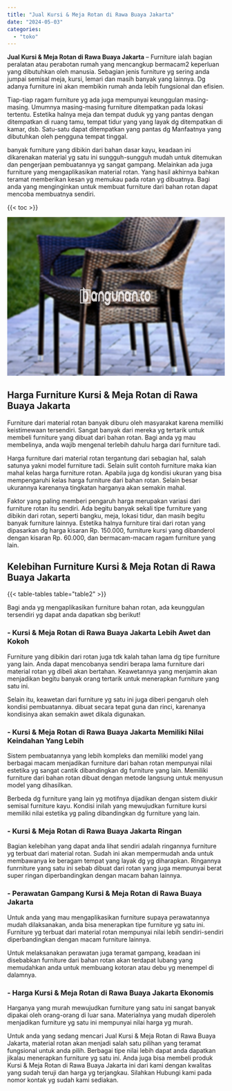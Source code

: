 ```yaml
---
title: "Jual Kursi & Meja Rotan di Rawa Buaya Jakarta"
date: "2024-05-03"
categories: 
  - "toko"
---
```


**Jual Kursi & Meja Rotan di Rawa Buaya Jakarta** – Furniture ialah bagian peralatan atau perabotan rumah yang mencangkup bermacam2 keperluan yang dibutuhkan oleh manusia. Sebagian jenis furniture yg sering anda jumpai semisal meja, kursi, lemari dan masih banyak yang lainnya. Dg adanya furniture ini akan membikin rumah anda lebih fungsional dan efisien.

Tiap-tiap ragam furniture yg ada juga mempunyai keunggulan masing-masing. Umumnya masing-masing furniture ditempatkan pada lokasi tertentu. Estetika halnya meja dan tempat duduk yg yang pantas dengan ditempatkan di ruang tamu, tempat tidur yang yang layak dg ditempatkan di kamar, dsb. Satu-satu dapat ditempatkan yang pantas dg Manfaatnya yang dibutuhkan oleh pengguna tempat tinggal.

banyak furniture yang dibikin dari bahan dasar kayu, keadaan ini dikarenakan material yg satu ini sungguh-sungguh mudah untuk ditemukan dan pengerjaan pembuatannya yg sangat gampang. Melainkan ada juga furniture yang mengaplikasikan material rotan. Yang hasil akhirnya bahkan teramat memberikan kesan yg memukau pada rotan yg dibuatnya. Bagi anda yang menginginkan untuk membuat furniture dari bahan rotan dapat mencoba membuatnya sendiri.

{{< toc >}}

![Jual Kursi & Meja Rotan di Rawa Buaya Jakarta](/images/kursi-meja-rotan-murah29.png)

## Harga Furniture Kursi & Meja Rotan di Rawa Buaya Jakarta

Furniture dari material rotan banyak diburu oleh masyarakat karena memiliki keistimewaan tersendiri. Sangat banyak dari mereka yg tertarik untuk membeli furniture yang dibuat dari bahan rotan. Bagi anda yg mau membelinya, anda wajib mengenal terlebih dahulu harga dari furniture tadi.

Harga furniture dari material rotan tergantung dari sebagian hal, salah satunya yakni model furniture tadi. Selain sulit contoh furniture maka kian mahal kelas harga furniture rotan. Apabila juga dg kondisi ukuran yang bisa mempengaruhi kelas harga furniture dari bahan rotan. Selain besar ukurannya karenanya tingkatan harganya akan semakin mahal.

Faktor yang paling memberi pengaruh harga merupakan variasi dari furniture rotan itu sendiri. Ada begitu banyak sekali tipe furniture yang dibikin dari rotan, seperti bangku, meja, lokasi tidur, dan masih begitu banyak furniture lainnya. Estetika halnya furniture tirai dari rotan yang dipasarkan dg harga kisaran Rp. 150.000, furniture kursi yang dibanderol dengan kisaran Rp. 60.000, dan bermacam-macam ragam furniture yang lain.

## Kelebihan Furniture Kursi & Meja Rotan di Rawa Buaya Jakarta

{{< table-tables table="table2" >}}

Bagi anda yg mengaplikasikan furniture bahan rotan, ada keunggulan tersendiri yg dapat anda dapatkan sbg berikut!

### \- Kursi & Meja Rotan di Rawa Buaya Jakarta Lebih Awet dan Kokoh

Furniture yang dibikin dari rotan juga tdk kalah tahan lama dg tipe furniture yang lain. Anda dapat mencobanya sendiri berapa lama furniture dari material rotan yg dibeli akan bertahan. Keawetannya yang menjamin akan menjadikan begitu banyak orang tertarik untuk menerapkan furniture yang satu ini.

Selain itu, keawetan dari furniture yg satu ini juga diberi pengaruh oleh kondisi pembuatannya. dibuat secara tepat guna dan rinci, karenanya kondisinya akan semakin awet dikala digunakan.

### \- Kursi & Meja Rotan di Rawa Buaya Jakarta Memiliki Nilai Keindahan Yang Lebih

Sistem pembuatannya yang lebih kompleks dan memiliki model yang berbagai macam menjadikan furniture dari bahan rotan mempunyai nilai estetika yg sangat cantik dibandingkan dg furniture yang lain. Memiliki furniture dari bahan rotan dibuat dengan metode langsung untuk menyusun model yang dihasilkan.

Berbeda dg furniture yang lain yg motifnya dijadikan dengan sistem diukir semisal furniture kayu. Kondisi inilah yang mewujudkan furniture kursi memiliki nilai estetika yg paling dibandingkan dg furniture yang lain.

### \- Kursi & Meja Rotan di Rawa Buaya Jakarta Ringan

Bagian kelebihan yang dapat anda lihat sendiri adalah ringannya furniture yg terbuat dari material rotan. Sudah ini akan mempermudah anda untuk membawanya ke beragam tempat yang layak dg yg diharapkan. Ringannya funrniture yang satu ini sebab dibuat dari rotan yang juga mempunyai berat super ringan diperbandingkan dengan macam bahan lainnya.

### \- Perawatan Gampang Kursi & Meja Rotan di Rawa Buaya Jakarta

Untuk anda yang mau mengaplikasikan furniture supaya perawatannya mudah dilaksanakan, anda bisa menerapkan tipe furniture yg satu ini. Furniture yg terbuat dari material rotan mempunyai nilai lebih sendiri-sendiri diperbandingkan dengan macam furniture lainnya.

Untuk melaksanakan perawatan juga teramat gampang, keadaan ini disebabkan furniture dari bahan rotan akan terdapat lubang yang memudahkan anda untuk membuang kotoran atau debu yg menempel di dalamnya.

### \- Harga Kursi & Meja Rotan di Rawa Buaya Jakarta Ekonomis

Harganya yang murah mewujudkan furniture yang satu ini sangat banyak dipakai oleh orang-orang di luar sana. Materialnya yang mudah diperoleh menjadikan furniture yg satu ini mempunyai nilai harga yg murah.

Untuk anda yang sedang mencari Jual Kursi & Meja Rotan di Rawa Buaya Jakarta, material rotan akan menjadi salah satu pilihan yang teramat fungsional untuk anda pilih. Berbagai tipe nilai lebih dapat anda dapatkan jikalau menerapkan furniture yg satu ini. Anda juga bisa membeli produk Kursi & Meja Rotan di Rawa Buaya Jakarta ini dari kami dengan kwalitas yang sudah teruji dan harga yg terjangkau. Silahkan Hubungi kami pada nomor kontak yg sudah kami sediakan.
